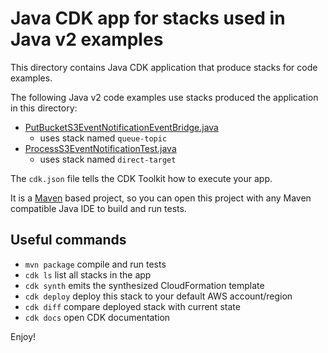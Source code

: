 # Java CDK app for stacks used in Java v2 examples

This directory contains Java CDK application that produce stacks for code examples.

The following Java v2 code examples use stacks produced the application in this directory:

* [PutBucketS3EventNotificationEventBridge.java](../../javav2/example_code/s3/src/main/java/com/example/s3/PutBucketS3EventNotificationEventBridge.java)
  * uses stack named `queue-topic`
* [ProcessS3EventNotificationTest.java](../../javav2/example_code/s3/src/test/java/com/example/s3/ProcessS3EventNotificationTest.java)
  * uses stack named `direct-target`


The `cdk.json` file tells the CDK Toolkit how to execute your app.

It is a [Maven](https://maven.apache.org/) based project, so you can open this project with any Maven compatible Java IDE to build and run tests.

## Useful commands

 * `mvn package`     compile and run tests
 * `cdk ls`          list all stacks in the app
 * `cdk synth`       emits the synthesized CloudFormation template
 * `cdk deploy`      deploy this stack to your default AWS account/region
 * `cdk diff`        compare deployed stack with current state
 * `cdk docs`        open CDK documentation

Enjoy!
